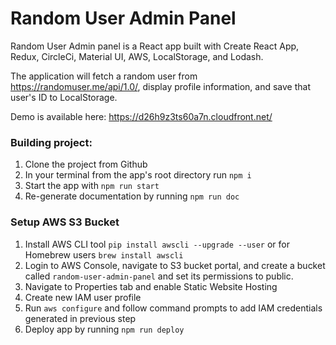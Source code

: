 # Random User Admin Panel

Random User Admin panel is a React app built with Create React App, Redux, CircleCi, Material UI, AWS, LocalStorage, and Lodash.

The application will fetch a random user from https://randomuser.me/api/1.0/, display profile information, and save that user's ID to LocalStorage.

Demo is available here: https://d26h9z3ts60a7n.cloudfront.net/

### Building project:

1. Clone the project from Github
2. In your terminal from the app's root directory run `npm i`
3. Start the app with `npm run start`
4. Re-generate documentation by running `npm run doc`

### Setup AWS S3 Bucket

1. Install AWS CLI tool `pip install awscli --upgrade --user` or for Homebrew users `brew install awscli`
2. Login to AWS Console, navigate to S3 bucket portal, and create a bucket called `random-user-admin-panel` and set its permissions to public.
3. Navigate to Properties tab and enable Static Website Hosting
4. Create new IAM user profile
5. Run `aws configure` and follow command prompts to add IAM credentials generated in previous step
6. Deploy app by running `npm run deploy`